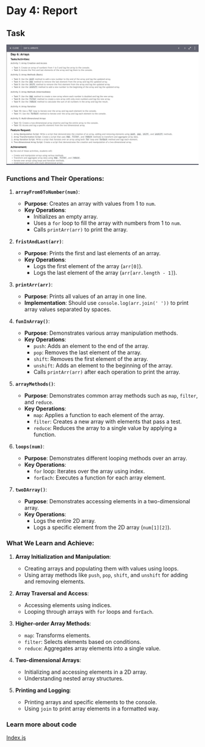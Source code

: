 # Day 4: Report

## Task
<img src="./day-06.png"/>

### Functions and Their Operations:

1. **`arrayFrom0ToNumber(num)`**:
    - **Purpose**: Creates an array with values from 1 to `num`.
    - **Key Operations**:
        - Initializes an empty array.
        - Uses a `for` loop to fill the array with numbers from 1 to `num`.
        - Calls `printArr(arr)` to print the array.

2. **`fristAndLast(arr)`**:
    - **Purpose**: Prints the first and last elements of an array.
    - **Key Operations**:
        - Logs the first element of the array (`arr[0]`).
        - Logs the last element of the array (`arr[arr.length - 1]`).

3. **`printArr(arr)`**:
    - **Purpose**: Prints all values of an array in one line.
    - **Implementation**: Should use `console.log(arr.join(' '))` to print array values separated by spaces.

4. **`funInArray()`**:
    - **Purpose**: Demonstrates various array manipulation methods.
    - **Key Operations**:
        - `push`: Adds an element to the end of the array.
        - `pop`: Removes the last element of the array.
        - `shift`: Removes the first element of the array.
        - `unshift`: Adds an element to the beginning of the array.
        - Calls `printArr(arr)` after each operation to print the array.

5. **`arrayMethods()`**:
    - **Purpose**: Demonstrates common array methods such as `map`, `filter`, and `reduce`.
    - **Key Operations**:
        - `map`: Applies a function to each element of the array.
        - `filter`: Creates a new array with elements that pass a test.
        - `reduce`: Reduces the array to a single value by applying a function.

6. **`loops(num)`**:
    - **Purpose**: Demonstrates different looping methods over an array.
    - **Key Operations**:
        - `for` loop: Iterates over the array using index.
        - `forEach`: Executes a function for each array element.

7. **`twoDArray()`**:
    - **Purpose**: Demonstrates accessing elements in a two-dimensional array.
    - **Key Operations**:
        - Logs the entire 2D array.
        - Logs a specific element from the 2D array (`num[1][2]`).

### What We Learn and Achieve:

1. **Array Initialization and Manipulation**:
    - Creating arrays and populating them with values using loops.
    - Using array methods like `push`, `pop`, `shift`, and `unshift` for adding and removing elements.

2. **Array Traversal and Access**:
    - Accessing elements using indices.
    - Looping through arrays with `for` loops and `forEach`.

3. **Higher-order Array Methods**:
    - `map`: Transforms elements.
    - `filter`: Selects elements based on conditions.
    - `reduce`: Aggregates array elements into a single value.

4. **Two-dimensional Arrays**:
    - Initializing and accessing elements in a 2D array.
    - Understanding nested array structures.

5. **Printing and Logging**:
    - Printing arrays and specific elements to the console.
    - Using `join` to print array elements in a formatted way.


### Learn more about code 
[Index.js](./index.js)